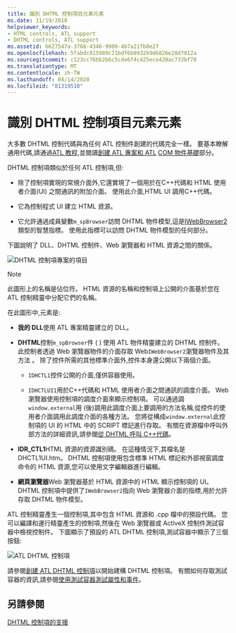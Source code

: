 ```yaml
---
title: 識別 DHTML 控制項目元素元素
ms.date: 11/19/2018
helpviewer_keywords:
- HTML controls, ATL support
- DHTML controls, ATL support
ms.assetid: b627547a-3768-4346-9900-4b7a21fb8e27
ms.openlocfilehash: 5fabdc815989c21bdf6b0932b9d6826e28d7012a
ms.sourcegitcommit: c123cc76bb2b6c5cde6f4c425ece420ac733bf70
ms.translationtype: MT
ms.contentlocale: zh-TW
ms.lasthandoff: 04/14/2020
ms.locfileid: "81319510"
---
```

# <a name="identifying-the-elements-of-the-dhtml-control-project"></a>識別 DHTML 控制項目元素元素

大多數 DHTML 控制代碼與為任何 ATL 控制件創建的代碼完全一樣。 要基本瞭解通用代碼,請通過[ATL 教程](../atl/active-template-library-atl-tutorial.md),並閱讀[創建 ATL 專案和 ATL](../atl/reference/creating-an-atl-project.md) [COM 物件基礎](../atl/fundamentals-of-atl-com-objects.md)部分。

DHTML 控制項類似於任何 ATL 控制項,但:

- 除了控制項實現的常規介面外,它還實現了一個用於在C++代碼和 HTML 使用者介面(UI) 之間通訊的附加介面。 使用此介面,HTML UI 調用C++代碼。

- 它為控制程式 UI 建立 HTML 資源。

- 它允許通過成員變數`m_spBrowser`訪問 DHTML 物件模型,這是[IWebBrowser2](/previous-versions/windows/internet-explorer/ie-developer/platform-apis/aa752127\(v=vs.85\))類型的智慧指標。 使用此指標可以訪問 DHTML 物件模型的任何部分。

下圖說明了 DLL、DHTML 控制件、Web 瀏覽器和 HTML 資源之間的關係。

![DHTML 控制項專案的項目](../atl/media/vc52en1.gif "DHTML 控制項專案的項目")

> [!NOTE]
> 此圖形上的名稱是佔位符。 HTML 資源的名稱和控制項上公開的介面基於您在 ATL 控制精靈中分配它們的名稱。

在此圖形中,元素是:

- **我的 DLL**使用 ATL 專案精靈建立的 DLL。

- **DHTML**控制`m_spBrowser`件 ( ) 使用 ATL 物件精靈建立的 DHTML 控制件。 此控制者透過 Web 瀏覽器物件的介面存取 Web`IWebBrowser2`瀏覽器物件及其方法 。 除了控件所需的其他標準介面外,控件本身還公開以下兩個介面。

  - `IDHCTL1`控件公開的介面,僅供容器使用。

  - `IDHCTLUI1`用於C++代碼和 HTML 使用者介面之間通訊的調度介面。 Web 瀏覽器使用控制項的調度介面來顯示控制項。 可以通過調`window.external`用 (後)調用此調度介面上要調用的方法名稱,從控件的使用者介面調用此調度介面的各種方法。 您將從構成`window.external`此控制項的 UI 的 HTML 中的 SCRIPT 標記進行存取。 有關在資源檔中呼叫外部方法的詳細資訊,請參閱[從 DHTML 呼叫 C++代碼](../atl/calling-cpp-code-from-dhtml.md)。

- **IDR_CTL1**HTML 資源的資源識別碼。 在這種情況下,其檔名是 DHCTL1UI.htm。 DHTML 控制項使用包含標準 HTML 標記和外部視窗調度命令的 HTML 資源,您可以使用文字編輯器進行編輯。

- **網頁瀏覽器**Web 瀏覽器基於 HTML 資源中的 HTML 顯示控制項的 UI。 DHTML 控制項中提供了`IWebBrowser2`指向 Web 瀏覽器介面的指標,用於允許存取 DHTML 物件模型。

ATL 控制精靈產生一個控制項,其中包含 HTML 資源和 .cpp 檔中的預設代碼。 您可以編譯和運行精靈產生的控制項,然後在 Web 瀏覽器或 ActiveX 控制件測試容器中檢視控制件。 下圖顯示了預設的 ATL DHTML 控制項,測試容器中顯示了三個按鈕:

![ATL DHTML 控制項](../atl/media/vc52en2.gif "ATL DHTML 控制項")

請參閱[創建 ATL DHTML 控制項](../atl/creating-an-atl-dhtml-control.md)以開始建構 DHTML 控制項。 有關如何存取測試容器的資訊,請參閱[使用測試容器測試屬性和事件](../mfc/testing-properties-and-events-with-test-container.md)。

## <a name="see-also"></a>另請參閱

[DHTML 控制項的支援](../atl/atl-support-for-dhtml-controls.md)
